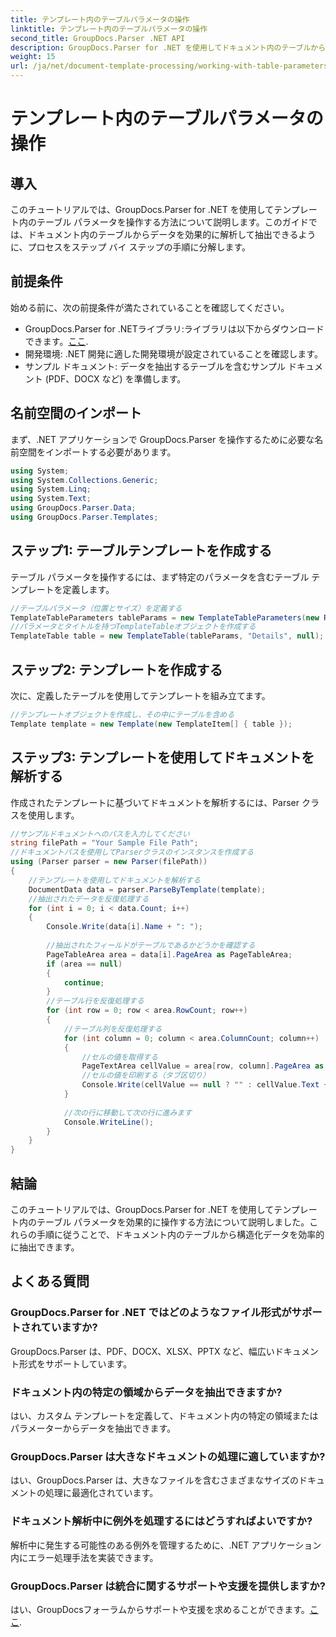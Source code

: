 ```yaml
---
title: テンプレート内のテーブルパラメータの操作
linktitle: テンプレート内のテーブルパラメータの操作
second_title: GroupDocs.Parser .NET API
description: GroupDocs.Parser for .NET を使用してドキュメント内のテーブルからデータを抽出する方法を学習します。テーブル パラメータの使用に関するステップ バイ ステップ ガイド。
weight: 15
url: /ja/net/document-template-processing/working-with-table-parameters-in-templates/
---
```


# テンプレート内のテーブルパラメータの操作

## 導入
このチュートリアルでは、GroupDocs.Parser for .NET を使用してテンプレート内のテーブル パラメータを操作する方法について説明します。このガイドでは、ドキュメント内のテーブルからデータを効果的に解析して抽出できるように、プロセスをステップ バイ ステップの手順に分解します。
## 前提条件
始める前に、次の前提条件が満たされていることを確認してください。
-  GroupDocs.Parser for .NETライブラリ:ライブラリは以下からダウンロードできます。[ここ](https://releases.groupdocs.com/parser/net/).
- 開発環境: .NET 開発に適した開発環境が設定されていることを確認します。
- サンプル ドキュメント: データを抽出するテーブルを含むサンプル ドキュメント (PDF、DOCX など) を準備します。

## 名前空間のインポート
まず、.NET アプリケーションで GroupDocs.Parser を操作するために必要な名前空間をインポートする必要があります。
```csharp
using System;
using System.Collections.Generic;
using System.Linq;
using System.Text;
using GroupDocs.Parser.Data;
using GroupDocs.Parser.Templates;
```
## ステップ1: テーブルテンプレートを作成する
テーブル パラメータを操作するには、まず特定のパラメータを含むテーブル テンプレートを定義します。
```csharp
//テーブルパラメータ（位置とサイズ）を定義する
TemplateTableParameters tableParams = new TemplateTableParameters(new Rectangle(new Point(35, 320), new Size(530, 55)), null);
//パラメータとタイトルを持つTemplateTableオブジェクトを作成する
TemplateTable table = new TemplateTable(tableParams, "Details", null);
```
## ステップ2: テンプレートを作成する
次に、定義したテーブルを使用してテンプレートを組み立てます。
```csharp
//テンプレートオブジェクトを作成し、その中にテーブルを含める
Template template = new Template(new TemplateItem[] { table });
```
## ステップ3: テンプレートを使用してドキュメントを解析する
作成されたテンプレートに基づいてドキュメントを解析するには、Parser クラスを使用します。
```csharp
//サンプルドキュメントへのパスを入力してください
string filePath = "Your Sample File Path";
//ドキュメントパスを使用してParserクラスのインスタンスを作成する
using (Parser parser = new Parser(filePath))
{
    //テンプレートを使用してドキュメントを解析する
    DocumentData data = parser.ParseByTemplate(template);
    //抽出されたデータを反復処理する
    for (int i = 0; i < data.Count; i++)
    {
        Console.Write(data[i].Name + ": ");
        
        //抽出されたフィールドがテーブルであるかどうかを確認する
        PageTableArea area = data[i].PageArea as PageTableArea;
        if (area == null)
        {
            continue;
        }
        //テーブル行を反復処理する
        for (int row = 0; row < area.RowCount; row++)
        {
            //テーブル列を反復処理する
            for (int column = 0; column < area.ColumnCount; column++)
            {
                //セルの値を取得する
                PageTextArea cellValue = area[row, column].PageArea as PageTextArea;
                //セルの値を印刷する（タブ区切り）
                Console.Write(cellValue == null ? "" : cellValue.Text + "\t");
            }
            
            //次の行に移動して次の行に進みます
            Console.WriteLine();
        }
    }
}
```

## 結論
このチュートリアルでは、GroupDocs.Parser for .NET を使用してテンプレート内のテーブル パラメータを効果的に操作する方法について説明しました。これらの手順に従うことで、ドキュメント内のテーブルから構造化データを効率的に抽出できます。

## よくある質問
### GroupDocs.Parser for .NET ではどのようなファイル形式がサポートされていますか?
GroupDocs.Parser は、PDF、DOCX、XLSX、PPTX など、幅広いドキュメント形式をサポートしています。
### ドキュメント内の特定の領域からデータを抽出できますか?
はい、カスタム テンプレートを定義して、ドキュメント内の特定の領域またはパラメーターからデータを抽出できます。
### GroupDocs.Parser は大きなドキュメントの処理に適していますか?
はい、GroupDocs.Parser は、大きなファイルを含むさまざまなサイズのドキュメントの処理に最適化されています。
### ドキュメント解析中に例外を処理するにはどうすればよいですか?
解析中に発生する可能性のある例外を管理するために、.NET アプリケーション内にエラー処理手法を実装できます。
### GroupDocs.Parser は統合に関するサポートや支援を提供しますか?
はい、GroupDocsフォーラムからサポートや支援を求めることができます。[ここ](https://forum.groupdocs.com/c/parser/17).
